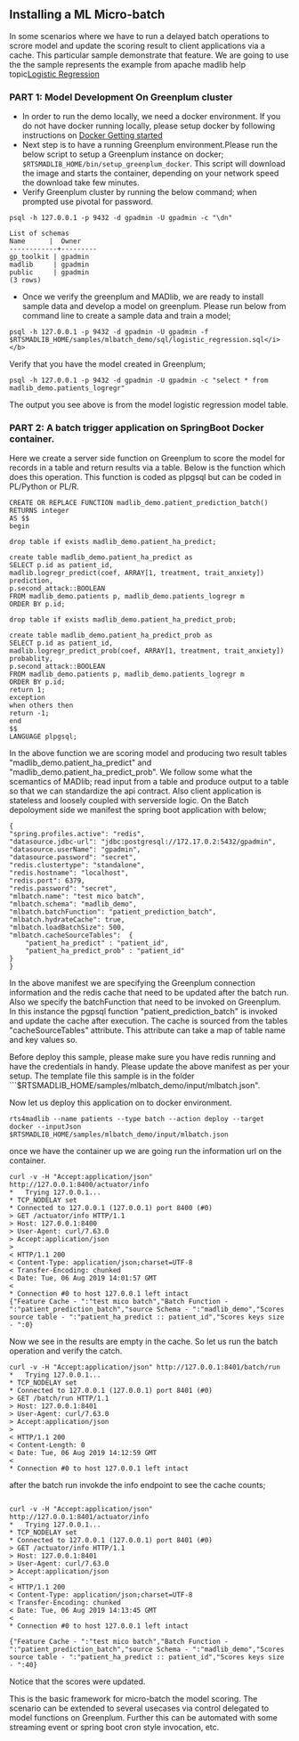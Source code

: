## Installing a ML Micro-batch 
In some scenarios where we have to run a delayed batch operations to scrore model and update the scoring result to client applications via a cache. This particular sample demonstrate that feature.
We are going to use the the sample represents the example from apache madlib help topic[Logistic Regression]( http://madlib.apache.org/docs/latest/group__grp__logreg.html)

### PART 1: Model Development On Greenplum cluster
- In order to run the demo locally, we need a docker environment. If you do not have docker running locally, please setup docker by following instructions on [Docker Getting started](href="https://www.docker.com/get-started")
- Next step is to have a running Greenplum environment.Please run the below script to setup a Greenplum instance on docker; ` $RTSMADLIB_HOME/bin/setup_greenplum_docker`. This script will download the image and starts the container, depending on your network speed the download take few minutes. <br>
- Verify Greenplum cluster by running the below command; when prompted use pivotal for password. 
```
psql -h 127.0.0.1 -p 9432 -d gpadmin -U gpadmin -c "\dn"

List of schemas
Name      |  Owner
------------+---------
gp_toolkit | gpadmin
madlib     | gpadmin
public     | gpadmin
(3 rows)
```
- Once we verify the greenplum and MADlib, we are ready to install sample data and develop a model on greenplum. Please run below from command line to create a sample data and train a model; <br>
```
psql -h 127.0.0.1 -p 9432 -d gpadmin -U gpadmin -f $RTSMADLIB_HOME/samples/mlbatch_demo/sql/logistic_regression.sql</i></b>
```
Verify that you have the model created in Greenplum; 
```
psql -h 127.0.0.1 -p 9432 -d gpadmin -U gpadmin -c "select * from madlib_demo.patients_logregr"
```
The output you see above is from the model logistic regression model table.

### PART 2: A batch trigger application on SpringBoot Docker container.</h2>

Here we create a server side function on Greenplum to score the model for records in a table and return results via a table. Below is the function which does this operation. This function is coded as plpgsql but can be coded in PL/Python or PL/R.

```
CREATE OR REPLACE FUNCTION madlib_demo.patient_prediction_batch() RETURNS integer    
AS $$ 
begin

drop table if exists madlib_demo.patient_ha_predict;

create table madlib_demo.patient_ha_predict as
SELECT p.id as patient_id, 
madlib.logregr_predict(coef, ARRAY[1, treatment, trait_anxiety]) prediction,
p.second_attack::BOOLEAN
FROM madlib_demo.patients p, madlib_demo.patients_logregr m
ORDER BY p.id;

drop table if exists madlib_demo.patient_ha_predict_prob;

create table madlib_demo.patient_ha_predict_prob as
SELECT p.id as patient_id, 
madlib.logregr_predict_prob(coef, ARRAY[1, treatment, trait_anxiety]) probablity,
p.second_attack::BOOLEAN
FROM madlib_demo.patients p, madlib_demo.patients_logregr m
ORDER BY p.id;
return 1;    
exception
when others then
return -1;
end
$$
LANGUAGE plpgsql;
```

In the above function we are scoring model and producing two result tables "madlib_demo.patient_ha_predict" and "madlib_demo.patient_ha_predict_prob". We follow some what the scemantics of MADlib; read input from a table and produce output to a table so that we can standardize the api contract. Also client application is stateless and loosely coupled with serverside logic.
On the Batch depoloyment side we manifest the spring boot application with below;
```
{
"spring.profiles.active": "redis",
"datasource.jdbc-url": "jdbc:postgresql://172.17.0.2:5432/gpadmin",
"datasource.userName": "gpadmin",
"datasource.password": "secret",
"redis.clustertype": "standalone",
"redis.hostname": "localhost",
"redis.port": 6379,
"redis.password": "secret",
"mlbatch.name": "test mico batch",
"mlbatch.schema": "madlib_demo",
"mlbatch.batchFunction": "patient_prediction_batch",
"mlbatch.hydrateCache": true,
"mlbatch.loadBatchSize": 500,
"mlbatch.cacheSourceTables":  {
    "patient_ha_predict" : "patient_id",
    "patient_ha_predict_prob" : "patient_id"
}
}
```

In the above manifest we are specifying the Greenplum connection information and the redis cache that need to be updated after the batch run.
Also we specify the batchFunction that need to be invoked on Greenplum. In this instance the pgpsql function "patient_prediction_batch" is invoked and update the cache after execution. The cache is sourced from the tables "cacheSourceTables" attribute. This attribute can take a map of table name and key values so.

Before deploy this sample, please make sure you have redis running and have the credentials in handy. Please update the above manifest as per your setup. The template file this sample is in 
the folder ```$RTSMADLIB_HOME/samples/mlbatch_demo/input/mlbatch.json".

Now let us deploy this application on to docker environment.

```
rts4madlib --name patients --type batch --action deploy --target docker --inputJson $RTSMADLIB_HOME/samples/mlbatch_demo/input/mlbatch.json
```

once we have the container up we are going run the information url on the container.

```
curl -v -H "Accept:application/json" http://127.0.0.1:8400/actuator/info
*   Trying 127.0.0.1...
* TCP_NODELAY set
* Connected to 127.0.0.1 (127.0.0.1) port 8400 (#0)
> GET /actuator/info HTTP/1.1
> Host: 127.0.0.1:8400
> User-Agent: curl/7.63.0
> Accept:application/json
>
< HTTP/1.1 200
< Content-Type: application/json;charset=UTF-8
< Transfer-Encoding: chunked
< Date: Tue, 06 Aug 2019 14:01:57 GMT
<
* Connection #0 to host 127.0.0.1 left intact
{"Feature Cache - ":"test mico batch","Batch Function - ":"patient_prediction_batch","source Schema - ":"madlib_demo","Scores source table - ":"patient_ha_predict :: patient_id","Scores keys size - ":0}
```

Now we see in the results are empty in the cache. So let us run the batch operation and verify the catch.

```
curl -v -H "Accept:application/json" http://127.0.0.1:8401/batch/run
*   Trying 127.0.0.1...
* TCP_NODELAY set
* Connected to 127.0.0.1 (127.0.0.1) port 8401 (#0)
> GET /batch/run HTTP/1.1
> Host: 127.0.0.1:8401
> User-Agent: curl/7.63.0
> Accept:application/json
>
< HTTP/1.1 200
< Content-Length: 0
< Date: Tue, 06 Aug 2019 14:12:59 GMT
<
* Connection #0 to host 127.0.0.1 left intact
```

after the batch run invokde the info endpoint to see the cache counts;

```

curl -v -H "Accept:application/json" http://127.0.0.1:8401/actuator/info
*   Trying 127.0.0.1...
* TCP_NODELAY set
* Connected to 127.0.0.1 (127.0.0.1) port 8401 (#0)
> GET /actuator/info HTTP/1.1
> Host: 127.0.0.1:8401
> User-Agent: curl/7.63.0
> Accept:application/json
>
< HTTP/1.1 200
< Content-Type: application/json;charset=UTF-8
< Transfer-Encoding: chunked
< Date: Tue, 06 Aug 2019 14:13:45 GMT
<
* Connection #0 to host 127.0.0.1 left intact

{"Feature Cache - ":"test mico batch","Batch Function - ":"patient_prediction_batch","source Schema - ":"madlib_demo","Scores source table - ":"patient_ha_predict :: patient_id","Scores keys size - ":40}
```
Notice that the scores were updated.

This is the basic framework for micro-batch the model scoring. The scenario can be extended to several usecases via control delegated to model functions on Greenplum.
Further this can be automated with some streaming event or spring boot cron style invocation, etc.


